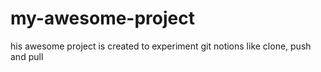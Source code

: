 # my-awesome-project
<p>his awesome project is created to experiment git notions like clone, push and pull<p>
